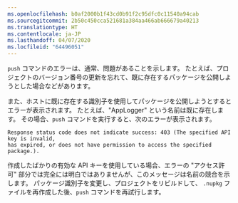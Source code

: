 ```yaml
---
ms.openlocfilehash: b0af2000b1f43cd0b91f2c95dfc0c11540a94cab
ms.sourcegitcommit: 2b50c450cca521681a384aa466ab666679a40213
ms.translationtype: HT
ms.contentlocale: ja-JP
ms.lasthandoff: 04/07/2020
ms.locfileid: "64496051"
---
```

`push` コマンドのエラーは、通常、問題があることを示します。 たとえば、プロジェクトのバージョン番号の更新を忘れて、既に存在するパッケージを公開しようとした場合などがあります。

また、ホストに既に存在する識別子を使用してパッケージを公開しようとするとエラーが表示されます。 たとえば、"AppLogger" という名前は既に存在します。 その場合、`push` コマンドを実行すると、次のエラーが表示されます。

```output
Response status code does not indicate success: 403 (The specified API key is invalid,
has expired, or does not have permission to access the specified package.).
```

作成したばかりの有効な API キーを使用している場合、エラーの "アクセス許可" 部分では完全には明白ではありませんが、このメッセージは名前の競合を示します。 パッケージ識別子を変更し、プロジェクトをリビルドして、 `.nupkg` ファイルを再作成した後、`push` コマンドを再試行します。
